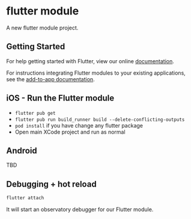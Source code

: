# flutter module

A new flutter module project.

## Getting Started

For help getting started with Flutter, view our online
[documentation](https://flutter.dev/).

For instructions integrating Flutter modules to your existing applications,
see the [add-to-app documentation](https://flutter.dev/docs/development/add-to-app).

## iOS - Run the Flutter module

- `flutter pub get`
- `flutter pub run build_runner build --delete-conflicting-outputs`
- `pod install` if you have change any flutter package
- Open main XCode project and run as normal

## Android

TBD

## Debugging + hot reload

```ruby
flutter attach
```

It will start an observatory debugger for our Flutter module.
